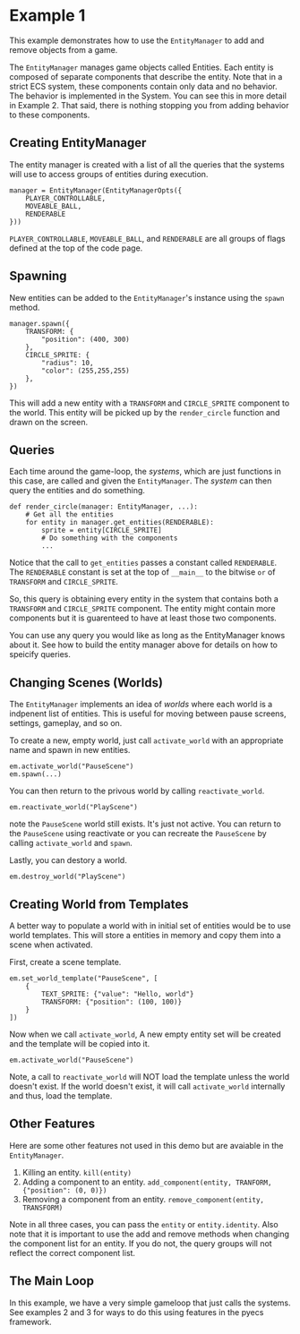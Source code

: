 # Example 1

This example demonstrates how to use the `EntityManager` to add and remove objects from a
game. 

The `EntityManager` manages game objects called Entities. Each entity is composed of separate
components that describe the entity. Note that in a strict ECS system, these components contain
only data and no behavior. The behavior is implemented in the System. You can see this in more
detail in Example 2. That said, there is nothing stopping you from adding behavior to these
components.


## Creating EntityManager

The entity manager is created with a list of all the queries that the systems will
use to access groups of entities during execution.

```
manager = EntityManager(EntityManagerOpts({
    PLAYER_CONTROLLABLE,
    MOVEABLE_BALL,
    RENDERABLE
}))
```

`PLAYER_CONTROLLABLE`, `MOVEABLE_BALL`, and `RENDERABLE` are all groups of flags defined
at the top of the code page.

## Spawning

New entities can be added to the `EntityManager`'s instance using the `spawn` method.

```
manager.spawn({
    TRANSFORM: {
        "position": (400, 300)
    },
    CIRCLE_SPRITE: {
        "radius": 10,
        "color": (255,255,255)
    },
})
```

This will add a new entity with a `TRANSFORM` and `CIRCLE_SPRITE` component to the world. This
entity will be picked up by the `render_circle` function and drawn on the screen.

## Queries

Each time around the game-loop, the _systems_, which are just functions in this case, are
called and given the `EntityManager`.  The _system_ can then query the entities and do something.

```
def render_circle(manager: EntityManager, ...):
    # Get all the entities
    for entity in manager.get_entities(RENDERABLE):
        sprite = entity[CIRCLE_SPRITE]
        # Do something with the components
        ...
```

Notice that the call to `get_entities` passes a constant called `RENDERABLE`. The `RENDERABLE`
constant is set at the top of `__main__` to the bitwise `or` of `TRANSFORM` and `CIRCLE_SPRITE`.

So, this query is obtaining every entity in the system that contains both a `TRANSFORM` and
`CIRCLE_SPRITE` component. The entity might contain more components but it is guarenteed to have at
least those two components.

You can use any query you would like as long as the EntityManager knows about it. See how to
build the entity manager above for details on how to speicify queries.

## Changing Scenes (Worlds)

The `EntityManager` implements an idea of _worlds_ where each world is a indpenent list of entities.
This is useful for moving between pause screens, settings, gameplay, and so on. 

To create a new, empty world, just call `activate_world` with an appropriate name and spawn
in new entities.

```
em.activate_world("PauseScene")
em.spawn(...)
```

You can then return to the privous world by calling `reactivate_world`.

```
em.reactivate_world("PlayScene")
```

note the `PauseScene` world still exists. It's just not active. You can return to the `PauseScene`
using reactivate or you can recreate the `PauseScene` by calling `activate_world` and `spawn`.

Lastly, you can destory a world.

```
em.destroy_world("PlayScene")
```

## Creating World from Templates

A better way to populate a world with in initial set of entities would be to use world templates.
This will store a entities in memory and copy them into a scene when activated.

First, create a scene template.

```
em.set_world_template("PauseScene", [
    {
        TEXT_SPRITE: {"value": "Hello, world"}
        TRANSFORM: {"position": (100, 100)}
    }
])
```

Now when we call `activate_world`, A new empty entity set will be created and the template will be
copied into it.

```
em.activate_world("PauseScene")
```

Note, a call to `reactivate_world` will NOT load the template unless the world doesn't exist. If the
world doesn't exist, it will call `activate_world` internally and thus, load the template.

## Other Features

Here are some other features not used in this demo but are avaiable in the `EntityManager`.

1. Killing an entity. `kill(entity)`
2. Adding a component to an entity. `add_component(entity, TRANFORM, {"position": (0, 0)})`
3. Removing a component from an entity. `remove_component(entity, TRANSFORM)`

Note in all three cases, you can pass the `entity` or `entity.identity`. Also note that it is
important to use the add and remove methods when changing the component list for an entity. If you
do not, the query groups will not reflect the correct component list.

## The Main Loop

In this example, we have a very simple gameloop that just calls the systems.  See examples 2 and 3
for ways to do this using features in the pyecs framework.

